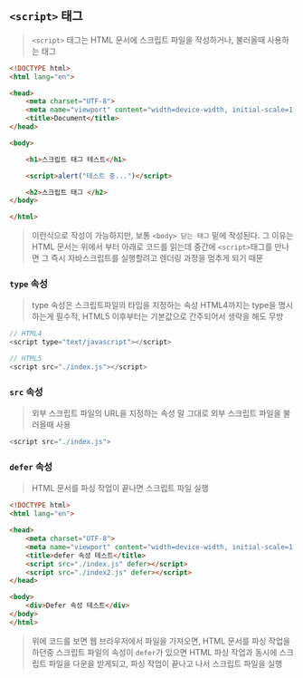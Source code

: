 ## `<script>` 태그
> `<script>` 태그는 HTML 문서에 스크립트 파일을 작성하거나, 불러올때 사용하는 태그

```html
<!DOCTYPE html>
<html lang="en">

<head>
    <meta charset="UTF-8">
    <meta name="viewport" content="width=device-width, initial-scale=1.0">
    <title>Document</title>
</head>

<body>

    <h1>스크립트 태그 테스트</h1>

    <script>alert("테스트 중...")</script>

    <h2>스크립트 태그 </h2>
</body>

</html>
```
> 이런식으로 작성이 가능하지만, 보통 `<body> 닫는 태그` 밑에 작성된다.
> 그 이유는 HTML 문서는 위에서 부터 아래로 코드를 읽는데 중간에 
`<script>`태그를 만나면 그 즉시 자바스크립트를 실행할려고 렌더링 과정을 멈추게 되기 때문

### `type` 속성
> type 속성은 스크립트파일의 타입을 지정하는 속성
> HTML4까지는 type을 명시하는게 필수적, HTML5 이후부터는 기본값으로 간주되어서 생략을 해도 무방
```js
// HTML4
<script type="text/javascript"></script>

// HTML5
<script src="./index.js"></script>
```
### `src` 속성
> 외부 스크립트 파일의 URL을 지정하는 속성
> 말 그대로 외부 스크립트 파일을 불러올때 사용

```js
<script src="./index.js">
```

### `defer` 속성
> HTML 문서를 파싱 작업이 끝나면 스크립트 파일 실행

```html
<!DOCTYPE html>
<html lang="en">

<head>
    <meta charset="UTF-8">
    <meta name="viewport" content="width=device-width, initial-scale=1.0">
    <title>defer 속성 테스트</title>
    <script src="./index.js" defer></script>
    <script src="./index2.js" defer></script>
</head>

<body>
    <div>Defer 속성 테스트</div>
</body>
</html>
```
> 위에 코드를 보면 웹 브라우저에서 파일을 가져오면, HTML 문서를 파싱 작업을 하던중 스크립트 파일의 속성이 `defer`가 있으면 HTML 파싱 작업과 동시에 스크립트 파일을 다운을 받게되고, 파싱 작업이 끝나고 나서 스크립트 파일을 실행